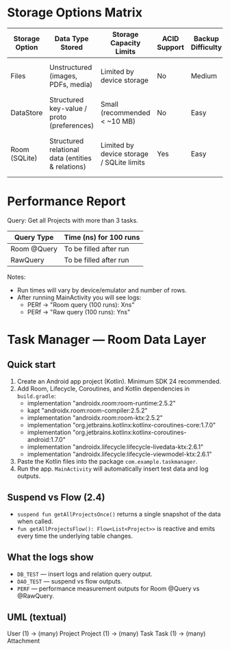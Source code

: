 # Storage Options Matrix

| Storage Option | Data Type Stored                       | Storage Capacity Limits        | ACID Support | Backup Difficulty | Example in This App |
|----------------|----------------------------------------|--------------------------------|--------------|-------------------|---------------------|
| Files          | Unstructured (images, PDFs, media)     | Limited by device storage      | No           | Medium            | Store attachments (images, pdfs) |
| DataStore      | Structured key-value / proto (preferences) | Small (recommended < ~10 MB) | No           | Easy              | User preferences (dark mode, sort order) |
| Room (SQLite)  | Structured relational data (entities & relations) | Limited by device storage / SQLite limits | Yes | Easy              | Store Users, Projects, Tasks, Attachments metadata |



# Performance Report

Query: Get all Projects with more than 3 tasks.

| Query Type  | Time (ns) for 100 runs |
|-------------|------------------------|
| Room @Query | To be filled after run |
| RawQuery    | To be filled after run |

Notes:
- Run times will vary by device/emulator and number of rows.
- After running MainActivity you will see logs:
  - PERf -> "Room query (100 runs): Xns"
  - PERf -> "Raw query (100 runs): Yns"




# Task Manager — Room Data Layer 

## Quick start
1. Create an Android app project (Kotlin). Minimum SDK 24 recommended.
2. Add Room, Lifecycle, Coroutines, and Kotlin dependencies in `build.gradle`:
   - implementation "androidx.room:room-runtime:2.5.2"
   - kapt "androidx.room:room-compiler:2.5.2"
   - implementation "androidx.room:room-ktx:2.5.2"
   - implementation "org.jetbrains.kotlinx:kotlinx-coroutines-core:1.7.0"
   - implementation "org.jetbrains.kotlinx:kotlinx-coroutines-android:1.7.0"
   - implementation "androidx.lifecycle:lifecycle-livedata-ktx:2.6.1"
   - implementation "androidx.lifecycle:lifecycle-viewmodel-ktx:2.6.1"
3. Paste the Kotlin files into the package `com.example.taskmanager`.
4. Run the app. `MainActivity` will automatically insert test data and log outputs.

## Suspend vs Flow (2.4)
- `suspend fun getAllProjectsOnce()` returns a single snapshot of the data when called.
- `fun getAllProjectsFlow(): Flow<List<Project>>` is reactive and emits every time the underlying table changes.

## What the logs show
- `DB_TEST` — insert logs and relation query output.
- `DAO_TEST` — suspend vs flow outputs.
- `PERF` — performance measurement outputs for Room @Query vs @RawQuery.

## UML (textual)
User (1) -> (many) Project
Project (1) -> (many) Task
Task (1) -> (many) Attachment
